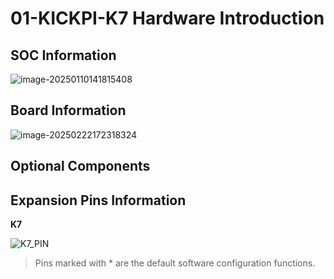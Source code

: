 # 01-KICKPI-K7 Hardware Introduction

## SOC Information

![image-20250110141815408](http://tanzhtanzh.oss-cn-shenzhen.aliyuncs.com/img/image-20250110141815408.png)

## Board Information

![image-20250222172318324](http://tanzhtanzh.oss-cn-shenzhen.aliyuncs.com/img/image-20250222172318324.png)

## Optional Components



## Expansion Pins Information

**K7**

![K7_PIN](http://tanzhtanzh.oss-cn-shenzhen.aliyuncs.com/img/K7_PIN.png)

> Pins marked with * are the default software configuration functions.

